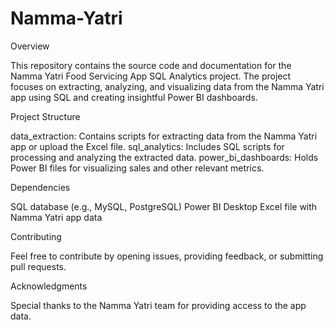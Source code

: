 # Namma-Yatri

Overview

This repository contains the source code and documentation for the Namma Yatri Food Servicing App SQL Analytics project. The project focuses on extracting, analyzing, and visualizing data from the Namma Yatri app using SQL and creating insightful Power BI dashboards.

Project Structure

data_extraction: Contains scripts for extracting data from the Namma Yatri app or upload the Excel file.
sql_analytics: Includes SQL scripts for processing and analyzing the extracted data.
power_bi_dashboards: Holds Power BI files for visualizing sales and other relevant metrics.

Dependencies

SQL database (e.g., MySQL, PostgreSQL)
Power BI Desktop
Excel file with Namma Yatri app data

Contributing

Feel free to contribute by opening issues, providing feedback, or submitting pull requests.

Acknowledgments

Special thanks to the Namma Yatri team for providing access to the app data.
